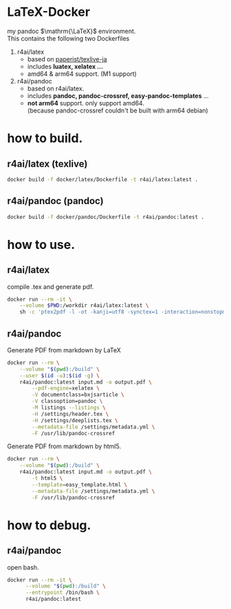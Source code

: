# LaTeX-Docker

my pandoc $\mathrm{\LaTeX}$ environment.  
This contains the following two Dockerfiles

1. r4ai/latex  
   - based on [paperist/texlive-ja](https://github.com/Paperist/texlive-ja)  
   - includes **luatex, xelatex ...**
   - amd64 & arm64 support. (M1 support)
1. r4ai/pandoc
   - based on r4ai/latex.
   - includes **pandoc, pandoc-crossref, easy-pandoc-templates** ...
   - **not arm64** support. only support amd64.  
     (because pandoc-crossref couldn't be built with arm64 debian)

# how to build.
## r4ai/latex (texlive)
```bash
docker build -f docker/latex/Dockerfile -t r4ai/latex:latest .
```

## r4ai/pandoc (pandoc)
```bash
docker build -f docker/pandoc/Dockerfile -t r4ai/pandoc:latest .
```

# how to use.
## r4ai/latex
compile .tex and generate pdf.
```bash
docker run --rm -it \
    --volume $PWD:/workdir r4ai/latex:latest \
    sh -c 'ptex2pdf -l -ot -kanji=utf8 -synctex=1 -interaction=nonstopmode -halt-on-error -file-line-error main.tex'
```

## r4ai/pandoc
Generate PDF from markdown by LaTeX
```bash
docker run --rm \
    --volume "$(pwd):/build" \
    --user $(id -u):$(id -g) \
    r4ai/pandoc:latest input.md -o output.pdf \
        --pdf-engine=xelatex \
        -V documentclass=bxjsarticle \
        -V classoption=pandoc \
        -M listings --listings \
        -H /settings/header.tex \
        -H /settings/deeplists.tex \
        --metadata-file /settings/metadata.yml \
        -F /usr/lib/pandoc-crossref
```

Generate PDF from markdown by html5.
```bash
docker run --rm \
    --volume "$(pwd):/build" \
    r4ai/pandoc:latest input.md -o output.pdf \
        -t html5 \
        --template=easy_template.html \
        --metadata-file /settings/metadata.yml \
        -F /usr/lib/pandoc-crossref
```
# how to debug.

## r4ai/pandoc
open bash.
```bash
docker run --rm -it \
      --volume "$(pwd):/build" \
      --entrypoint /bin/bash \
      r4ai/pandoc:latest
```
